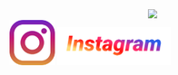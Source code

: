 <!--
**D3T3F/D3T3F** is a ✨ _special_ ✨ repository because its `README.md` (this file) appears on your GitHub profile.

Here are some ideas to get you started:

- 🔭 I’m currently working on ...
- 🌱 I’m currently learning ...
- 👯 I’m looking to collaborate on ...
- 🤔 I’m looking for help with ...
- 💬 Ask me about ...
- 📫 How to reach me: ...
- 😄 Pronouns: ...
- ⚡ Fun fact: ...
-->

<div name='h_gif' id='header' align='center'>
  <img src='https://media.giphy.com/media/26tn33aiTi1jkl6H6/giphy.gif'>
</div>

<div name='social_medias'>
  <div name='instagram'>
    <img src='instagram_icon.png' style='width:80px'>
    <img src='instagramtxt.png' style='width:200px'>
  </div>
  <div name='linkedin'>
    <img src=''>
  </div>
</div>
